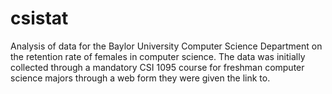 # csistat
Analysis of data for the Baylor University Computer Science Department on the retention rate of females in computer science. The data was initially collected through a mandatory CSI 1095 course for freshman computer science majors through a web form they were given the link to.
